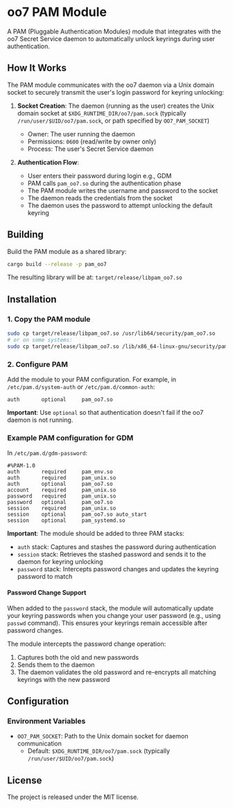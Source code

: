 # oo7 PAM Module

A PAM (Pluggable Authentication Modules) module that integrates with the oo7 Secret Service daemon to automatically unlock keyrings during user authentication.

## How It Works

The PAM module communicates with the oo7 daemon via a Unix domain socket to securely transmit the user's login password for keyring unlocking:

1. **Socket Creation**: The daemon (running as the user) creates the Unix domain socket at `$XDG_RUNTIME_DIR/oo7/pam.sock` (typically `/run/user/$UID/oo7/pam.sock`, or path specified by `OO7_PAM_SOCKET`)
   - Owner: The user running the daemon
   - Permissions: `0600` (read/write by owner only)
   - Process: The user's Secret Service daemon

2. **Authentication Flow**:
   - User enters their password during login e.g., GDM
   - PAM calls `pam_oo7.so` during the authentication phase
   - The PAM module writes the username and password to the socket
   - The daemon reads the credentials from the socket
   - The daemon uses the password to attempt unlocking the default keyring

## Building

Build the PAM module as a shared library:

```bash
cargo build --release -p pam_oo7
```

The resulting library will be at: `target/release/libpam_oo7.so`

## Installation

### 1. Copy the PAM module

```bash
sudo cp target/release/libpam_oo7.so /usr/lib64/security/pam_oo7.so
# or on some systems:
sudo cp target/release/libpam_oo7.so /lib/x86_64-linux-gnu/security/pam_oo7.so
```

### 2. Configure PAM

Add the module to your PAM configuration. For example, in `/etc/pam.d/system-auth` or `/etc/pam.d/common-auth`:

```
auth       optional     pam_oo7.so
```

**Important**: Use `optional` so that authentication doesn't fail if the oo7 daemon is not running.

### Example PAM configuration for GDM

In `/etc/pam.d/gdm-password`:

```
#%PAM-1.0
auth       required     pam_env.so
auth       required     pam_unix.so
auth       optional     pam_oo7.so
account    required     pam_unix.so
password   required     pam_unix.so
password   optional     pam_oo7.so
session    required     pam_unix.so
session    optional     pam_oo7.so auto_start
session    optional     pam_systemd.so
```

**Important**: The module should be added to three PAM stacks:
- `auth` stack: Captures and stashes the password during authentication
- `session` stack: Retrieves the stashed password and sends it to the daemon for keyring unlocking
- `password` stack: Intercepts password changes and updates the keyring password to match

#### Password Change Support

When added to the `password` stack, the module will automatically update your keyring passwords when you change your user password (e.g., using `passwd` command). This ensures your keyrings remain accessible after password changes.

The module intercepts the password change operation:
1. Captures both the old and new passwords
2. Sends them to the daemon
3. The daemon validates the old password and re-encrypts all matching keyrings with the new password

## Configuration

### Environment Variables

- `OO7_PAM_SOCKET`: Path to the Unix domain socket for daemon communication
  - Default: `$XDG_RUNTIME_DIR/oo7/pam.sock` (typically `/run/user/$UID/oo7/pam.sock`)

## License

The project is released under the MIT license.
